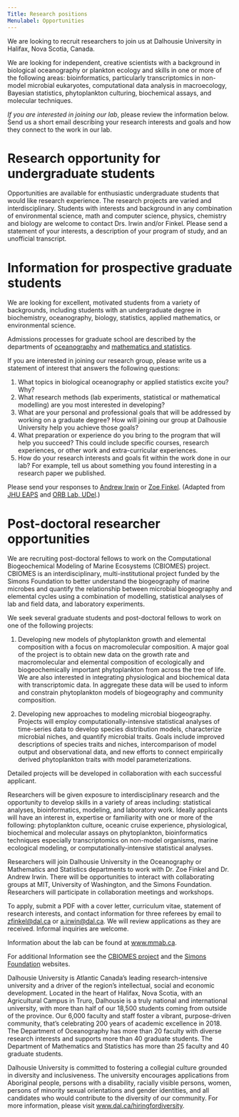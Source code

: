 ```yaml
---
Title: Research positions
Menulabel: Opportunities
---
```


We are looking to recruit researchers to join us at Dalhousie
University in Halifax, Nova Scotia, Canada.

We are looking for independent, creative scientists
with a background in biological oceanography or plankton ecology
and skills in one or more of the following areas: bioinformatics,
particularly transcriptomics in non-model microbial eukaryotes,
computational data analysis in macroecology, Bayesian statistics,
phytoplankton culturing, biochemical assays, and molecular techniques.

*If you are interested in joining our lab*, please review the information below. Send us a short email describing your research interests and goals and how they connect to the work in our lab.

# Research opportunity for undergraduate students

Opportunities are available for enthusiastic undergraduate students
that would like research experience. The research projects are
varied and interdisciplinary. Students with interests and background
in any combination of environmental science, math and computer
science, physics, chemistry and biology are welcome to contact Drs.
Irwin and/or Finkel. Please send a statement of your interests, a
description of your program of study, and an unofficial transcript.

# Information for prospective graduate students

We are looking for excellent, motivated students from a variety of backgrounds,
including students with an undergraduate degree in biochemistry, oceanography, biology, statistics, applied mathematics, or environmental science.

Admissions processes for graduate school are described by the departments
of [oceanography](https://www.dal.ca/faculty/science/oceanography/GraduatePrograms1.html) and [mathematics and statistics](https://www.dal.ca/faculty/science/math-stats/programs/graduate-studies.html). 

If you are interested in joining our research group, please write us a statement of interest that answers the following questions:

1. What topics in biological oceanography or applied statistics excite you? Why?
2. What research methods (lab experiments, statistical or mathematical modelling) are you most interested in developing?
3. What are your personal and professional goals that will be addressed by working on a graduate degree? How will joining our group at Dalhousie University help you achieve those goals?
4. What preparation or experience do you bring to the program that will help you succeed? This could include specific courses, research experiences, or other work and extra-curricular experiences.
5. How do your research interests and goals fit within the work done in our lab? For example, tell us about something you found interesting in a research paper we published.


Please send your responses to [Andrew Irwin](mailto:a.irwin@dal.ca) or 
[Zoe Finkel](mailto:zfinkel@dal.ca).
(Adapted from [JHU EAPS](https://eps.jhu.edu/graduate/admissions/) and
[ORB Lab, UDel](https://sites.udel.edu/ceoe-moliver/).)

# Post-doctoral researcher opportunities

We are recruiting post-doctoral fellows to
work on the Computational Biogeochemical Modeling of Marine Ecosystems
(CBIOMES) project. CBIOMES is an interdisciplinary, multi-institutional
project funded by the Simons Foundation to better understand the
biogeography of marine microbes and quantify the relationship between
microbial biogeography and elemental cycles using a combination of
modelling, statistical analyses of lab and field data, and laboratory
experiments.

We seek several graduate students and post-doctoral fellows to work
on one of the following projects:

1. Developing new models of phytoplankton growth and elemental
composition with a focus on macromolecular composition.  A major
goal of the project is to obtain new data on the growth rate and
macromolecular and elemental composition of ecologically and
biogeochemically important phytoplankton from across the tree of
life. We are also interested in integrating physiological and
biochemical data with transcriptomic data.  In aggregate these data
will be used to inform and constrain phytoplankton models of
biogeography and community composition.

2. Developing new approaches to modeling microbial biogeography.
Projects will employ computationally-intensive statistical analyses
of time-series data to develop species distribution models,
characterize microbial niches, and quantify microbial traits. Goals
include improved descriptions of species traits and niches,
intercomparison of model output and observational data, and new
efforts to connect empirically derived phytoplankton traits with
model parameterizations.

Detailed projects will be developed in collaboration with each
successful applicant.

Researchers will be given exposure to interdisciplinary research
and the opportunity to develop skills in a variety of areas including:
statistical analyses, bioinformatics, modeling, and laboratory
work. Ideally applicants will have an interest in, expertise or
familiarity with one or more of the following: phytoplankton culture,
oceanic cruise experience, physiological, biochemical and molecular
assays on phytoplankton, bioinformatics techniques especially
transcriptomics on non-model organisms, marine ecological modeling,
or computationally-intensive statistical analyses.

Researchers will join Dalhousie
University in the Oceanography or Mathematics and Statistics
departments to work with Dr. Zoe Finkel and Dr. Andrew Irwin. There
will be opportunities to interact with collaborating groups at MIT,
University of Washington, and the Simons Foundation. Researchers
will participate in collaboration meetings and workshops.

To apply, submit a PDF with a cover letter, curriculum vitae,
statement of research interests, and contact information for three
referees by email to zfinkel@dal.ca or a.irwin@dal.ca. We will
review applications as they are received. Informal inquiries are
welcome.

Information about the lab can be found at www.mmab.ca.

For additional Information see the [CBIOMES project](http://cbiomes.org/) and 
the [Simons Foundation](https://www.simonsfoundation.org/life-sciences/microbial-oceanography/simons-collaboration-on-computational-biogeochemical-modeling-of-marine-ecosystems/)  websites.

Dalhousie University is Atlantic Canada’s leading research-intensive
university and a driver of the region’s intellectual, social and
economic development. Located in the heart of Halifax, Nova Scotia,
with an Agricultural Campus in Truro, Dalhousie is a truly national
and international university, with more than half of our 18,500
students coming from outside of the province. Our 6,000 faculty and
staff foster a vibrant, purpose-driven community, that’s celebrating
200 years of academic excellence in 2018. The Department of
Oceanography has more than 20 faculty with diverse research interests
and supports more than 40 graduate students. The Department of
Mathematics and Statistics has more than 25 faculty and 40 graduate
students.

Dalhousie University is committed to fostering a collegial culture
grounded in diversity and inclusiveness. The university encourages
applications from Aboriginal people, persons with a disability,
racially visible persons, women, persons of minority sexual
orientations and gender identities, and all candidates who would
contribute to the diversity of our community. For more information,
please visit www.dal.ca/hiringfordiversity.




